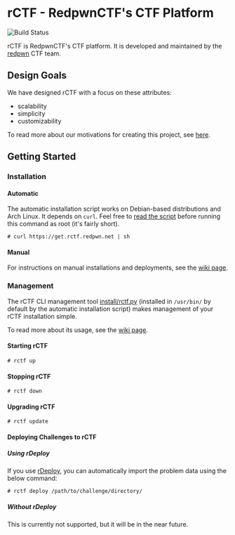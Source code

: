 # rCTF - RedpwnCTF's CTF Platform

![Build Status](https://api.travis-ci.org/redpwn/rctf.svg?branch=master)

rCTF is RedpwnCTF's CTF platform. It is developed and maintained by the [redpwn](https://redpwn.net) CTF team.

## Design Goals

We have designed rCTF with a focus on these attributes:

* scalability
* simplicity
* customizability

To read more about our motivations for creating this project, see [here](https://github.com/redpwn/rctf/wiki/Purpose-of-rCTF).

## Getting Started

### Installation

#### Automatic
The automatic installation script works on Debian-based distributions and Arch Linux. It depends on `curl`. Feel free to [read the script](https://get.rctf.redpwn.net/) before running this command as root (it's fairly short).

```
# curl https://get.rctf.redpwn.net | sh
```

#### Manual

For instructions on manual installations and deployments, see the [wiki page](https://github.com/redpwn/rctf/wiki/Manual-Deployment).

### Management

The rCTF CLI management tool [install/rctf.py](`rctf`) (installed in `/usr/bin/` by default by the automatic installation script) makes management of your rCTF installation simple.

To read more about its usage, see the [wiki page](https://github.com/redpwn/rctf/wiki/Managing-rCTF-through-the-CLI).

#### Starting rCTF

```
# rctf up
```

#### Stopping rCTF

```
# rctf down
```

#### Upgrading rCTF

```
# rctf update
```

#### Deploying Challenges to rCTF

##### Using rDeploy

If you use [rDeploy](https://github.com/redpwn/rdeploy), you can automatically import the problem data using the below command:

```
# rctf deploy /path/to/challenge/directory/
```

##### Without rDeploy

This is currently not supported, but it will be in the near future.
